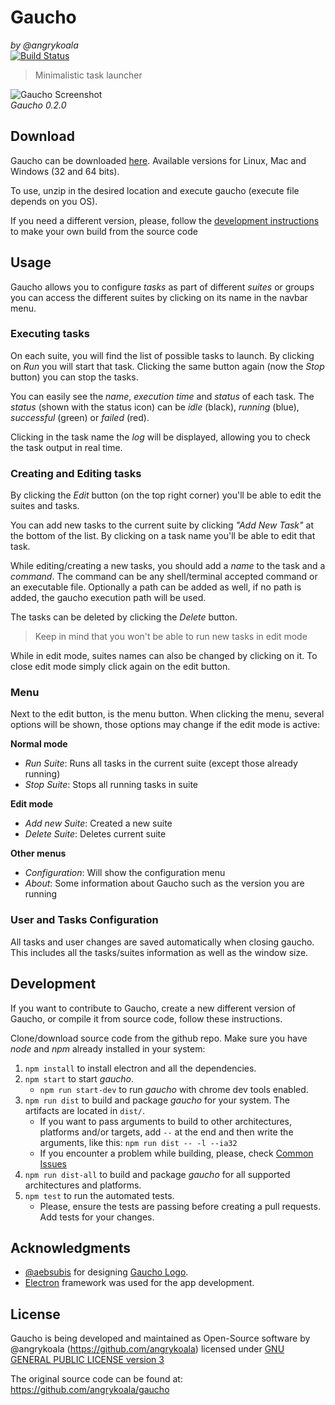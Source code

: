 Gaucho
======
_by @angrykoala_    
[![Build Status](https://travis-ci.org/angrykoala/gaucho.svg?branch=master)](https://travis-ci.org/angrykoala/gaucho)

> Minimalistic task launcher

![Gaucho Screenshot](https://cloud.githubusercontent.com/assets/5960567/24731607/1b0278e0-1a63-11e7-84bf-b7340635723a.png)    
_Gaucho 0.2.0_

## Download

Gaucho can be downloaded [here](https://github.com/angrykoala/gaucho/releases).
Available versions for Linux, Mac and Windows (32 and 64 bits).

To use, unzip in the desired location and execute gaucho (execute file depends on you OS).

If you need a different version, please, follow the [development instructions](#development) to make your own build from the source code

## Usage
Gaucho allows you to configure _tasks_ as part of different _suites_ or groups you can access the different suites by clicking on its name in the navbar menu.

### Executing tasks
On each suite, you will find the list of possible tasks to launch. By clicking on _Run_ you will start that task. Clicking the same button again (now the _Stop_ button) you can stop the tasks.

You can easily see the _name_, _execution time_ and _status_ of each task. The _status_ (shown with the status icon) can be _idle_ (black), _running_ (blue), _successful_ (green) or _failed_ (red).

Clicking in the task name the _log_ will be displayed, allowing you to check the task output in real time.

### Creating and Editing tasks
By clicking the _Edit_ button (on the top right corner) you'll be able to edit the suites and tasks.

You can add new tasks to the current suite by clicking _"Add New Task"_ at the bottom of the list. By clicking on a task name you'll be able to edit that task.

While editing/creating a new tasks, you should add a _name_ to the task and a _command_. The command can be any shell/terminal accepted command or an executable file. Optionally a path can be added as well, if no path is added, the gaucho execution path will be used.

The tasks can be deleted by clicking the _Delete_ button.

> Keep in mind that you won't be able to run new tasks in edit mode

While in edit mode, suites names can also be changed by clicking on it. To close edit mode simply click again on the edit button.

### Menu
Next to the edit button, is the menu button. When clicking the menu, several options will be shown, those options may change if the edit mode is active:

**Normal mode**   
* _Run Suite_: Runs all tasks in the current suite (except those already running)
* _Stop Suite_: Stops all running tasks in suite

**Edit mode**  
* _Add new Suite_: Created a new suite
* _Delete Suite_: Deletes current suite

**Other menus**
* _Configuration_: Will show the configuration menu
* _About_: Some information about Gaucho such as the version you are running

### User and Tasks Configuration
All tasks and user changes are saved automatically when closing gaucho. This includes all the tasks/suites information as well as the window size.


## Development
If you want to contribute to Gaucho, create a new different version of Gaucho, or compile it from source code, follow these instructions.

Clone/download source code from the github repo. Make sure you have _node_ and _npm_ already installed in your system:

1. `npm install` to install electron and all the dependencies.
2. `npm start` to start _gaucho_.
    * `npm run start-dev` to run _gaucho_ with chrome dev tools enabled.
3. `npm run dist` to build and package _gaucho_ for your system. The artifacts are located in `dist/`.
    * If you want to pass arguments to build to other architectures, platforms and/or targets, add `--` at the end and then write the arguments, like this: `npm run dist -- -l --ia32`
    * If you encounter a problem while building, please, check [Common Issues](https://github.com/angrykoala/gaucho/wiki/Common-Issues)
4. `npm run dist-all` to build and package _gaucho_ for all supported architectures and platforms.
5. `npm test` to run the automated tests.
    * Please, ensure the tests are passing before creating a pull requests. Add tests for your changes.

## Acknowledgments

* [@aebsubis](https://github.com/aebsubis) for designing [Gaucho Logo](https://github.com/angrykoala/gaucho/blob/master/resources/logos/gaucho_logo.png).
* [Electron](https://electron.atom.io)  framework was used for the app development.


## License
Gaucho is being developed and maintained as Open-Source software by @angrykoala (https://github.com/angrykoala) licensed under [GNU GENERAL PUBLIC LICENSE version 3](https://github.com/angrykoala/gaucho/blob/master/LICENSE)

The original source code can be found at: <https://github.com/angrykoala/gaucho>

